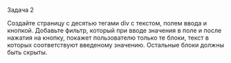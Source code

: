 Задача 2

Создайте страницу с десятью тегами div с текстом, полем ввода и кнопкой. Добавьте фильтр, который при вводе значения в поле и после нажатия на кнопку, покажет пользователю только те блоки, текст в которых соответствуют введеному значению. Остальные блоки должны быть скрыты.
